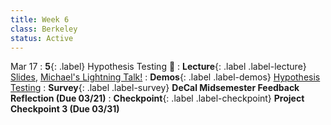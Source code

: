 ```yaml
---
title: Week 6
class: Berkeley
status: Active
---
```


Mar 17
: **5**{: .label} Hypothesis Testing 🔬
: **Lecture**{: .label .label-lecture} <a href = "{{site.links.lectures.lecture05}}" target = "_blank">Slides</a>, <a href = "https://docs.google.com/presentation/d/1GacheReNdZXiMQkI_L6wP4Q8ouwmzNJ5eQv78secbGw/edit?usp=sharing" target = "_blank">Michael's Lightning Talk!</a> 
: **Demos**{: .label .label-demos} [Hypothesis Testing](https://deepnote.com/workspace/Sp25-DeCal-Hypothesis-Testing-Demo-3e24d69c-9d3c-4049-a86f-fac5ab6684dc/project/Comparison-of-Sleep-Hours-Between-Men-and-Women-fe598875-127a-4460-8653-27586e1e6e33/notebook/Notebook-1-71e036d30b824336b2d4de3fc624f37c?utm_source=share-modal&utm_medium=product-shared-content&utm_campaign=notebook&utm_content=fe598875-127a-4460-8653-27586e1e6e33)
: **Survey**{: .label .label-survey} **DeCal Midsemester Feedback Reflection (Due 03/21)**
: **Checkpoint**{: .label .label-checkpoint} **Project Checkpoint 3 (Due 03/31)**



